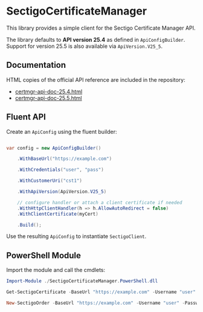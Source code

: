 # SectigoCertificateManager



This library provides a simple client for the Sectigo Certificate Manager API.

The library defaults to **API version 25.4** as defined in `ApiConfigBuilder`.
Support for version 25.5 is also available via `ApiVersion.V25_5`.

## Documentation

HTML copies of the official API reference are included in the repository:

- [certmgr-api-doc-25.4.html](Documentation/certmgr-api-doc-25.4.html)
- [certmgr-api-doc-25.5.html](Documentation/certmgr-api-doc-25.5.html)




## Fluent API



Create an `ApiConfig` using the fluent builder:



```csharp

var config = new ApiConfigBuilder()

    .WithBaseUrl("https://example.com")

    .WithCredentials("user", "pass")

    .WithCustomerUri("cst1")

    .WithApiVersion(ApiVersion.V25_5)

    // configure handler or attach a client certificate if needed
    .WithHttpClientHandler(h => h.AllowAutoRedirect = false)
    .WithClientCertificate(myCert)

    .Build();

```



Use the resulting `ApiConfig` to instantiate `SectigoClient`.


## PowerShell Module

Import the module and call the cmdlets:

```powershell
Import-Module ./SectigoCertificateManager.PowerShell.dll

Get-SectigoCertificate -BaseUrl "https://example.com" -Username "user" -Password "pass" -CustomerUri "cst1" -CertificateId 123

New-SectigoOrder -BaseUrl "https://example.com" -Username "user" -Password "pass" -CustomerUri "cst1" -CommonName "example.com" -ProfileId 1
```
